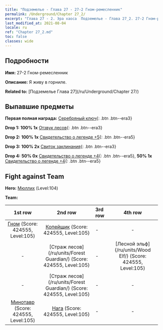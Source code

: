 ```yaml
---
title: "Подземелье - Глава 27 - 27-2 Гном-ремесленник"
permalink: /Underground/Chapter 27_2/
excerpt: "Глава 27 - 2. Эра хаоса  Подземелье - Глава 27_2. 27-2 Гном-ремесленник"
last_modified_at: 2021-08-04
locale: ru
ref: "Chapter 27_2.md"
toc: false
classes: wide
---
```


## Подробности

 **Имя:** 27-2 Гном-ремесленник

 **Описание:** Я живу в горниле.

 **Related to:** [Подземелье Глава 27](/ru/Underground/Chapter 27/)

## Выпавшие предметы

 **Первая полная награда:** [Серебряный ключ](/ItemsRU/con_693/){: .btn .btn--era3}

 **Drop 1:** **100% 1x** [Отзвук лесов](/ItemsRU/her_465/){: .btn .btn--era3}

 **Drop 2:** **100% 1x** [Свидетельство о легенде +5](/ItemsRU/mat_102/){: .btn .btn--era5}

 **Drop 3:** **100% 2x** [Свиток заклинания](/ItemsRU/con_694/){: .btn .btn--era3}

 **Drop 4:** **50% 0x** [Свидетельство о легенде +4](/ItemsRU/mat_95/){: .btn .btn--era5}, **50% 1x** [Свидетельство о легенде +4](/ItemsRU/mat_95/){: .btn .btn--era5}


## Fight against Team
 **Hero:** [Мюллих](/ru/heroes/Mullich/) (Level:104)

 **Team:**


  | 1st row | 2nd row | 3rd row | 4th row |
  |:----:|:----:|:----|:----:|
  | [Гном](/ru/units/Dwarf/) (Score: 424555, Level:105)  | [Копейщик](/ru/units/Pikeman/) (Score: 424555, Level:105)  | - | - |
  | - | [Страж лесов](/ru/units/Forest Guardian/) (Score: 424555, Level:105)  | - | [Лесной эльф](/ru/units/Wood Elf/) (Score: 424555, Level:105)  |
  | - | [Страж лесов](/ru/units/Forest Guardian/) (Score: 424555, Level:105)  | - | - |
  | [Минотавр](/ru/units/Minotaur/) (Score: 424555, Level:105)  | [Нага](/ru/units/Naga/) (Score: 424555, Level:105)  | - | - |


